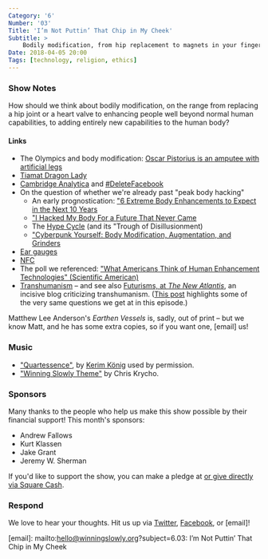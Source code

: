 ```yaml
---
Category: '6'
Number: '03'
Title: 'I’m Not Puttin’ That Chip in My Cheek'
Subtitle: >
    Bodily modification, from hip replacement to magnets in your fingers.
Date: 2018-04-05 20:00
Tags: [technology, religion, ethics]
---
```


### Show Notes

How should we think about bodily modification, on the range from replacing a hip joint or a heart valve to enhancing people well beyond normal human capabilities, to adding entirely new capabilities to the human body?

#### Links


- The Olympics and body modification: [Oscar Pistorius is an amputee with artificial legs](https://en.wikipedia.org/wiki/Oscar_Pistorius)
- [Tiamat Dragon Lady](http://www.dailymail.co.uk/femail/article-3524063/Transgender-woman-Eva-Tiamat-Medusa-ears-nose-removed-dragon-lady.html)
- [Cambridge Analytica](https://www.wired.com/story/facebook-exposed-87-million-users-to-cambridge-analytica/amp) and [#DeleteFacebook](https://www.nytimes.com/2018/03/21/technology/personaltech/delete-facebook.html)
- On the question of whether we're already past "peak body hacking"
    - An early prognostication: ["6 Extreme Body Enhancements to Expect in the Next 10 Years](https://www.huffingtonpost.com/anthony-youn-md-facs/6-extreme-body-enhancements_b_1956280.html)
    - ["I Hacked My Body For a Future That Never Came](https://www.theverge.com/2017/7/21/15999544/biohacking-finger-magnet-human-augmentation-loss)
    - The [Hype Cycle](https://en.wikipedia.org/wiki/Hype_cycle) (and its "Trough of Disillusionment)
    - ["Cyberpunk Yourself: Body Modification, Augmentation, and Grinders](https://hackaday.com/2015/10/12/cyberpunk-yourself-body-modification-augmentation-and-grinders/)
- [Ear gauges](https://en.wikipedia.org/wiki/Stretching_(body_piercing))
- [NFC](https://en.wikipedia.org/wiki/Near-field_communication)
- The poll we referenced: ["What Americans Think of Human Enhancement Technologies" (Scientific American)](https://blogs.scientificamerican.com/observations/what-americans-think-of-human-enhancement-technologies/)
- [Transhumanism](https://en.wikipedia.org/wiki/Transhumanism) – and see also [Futurisms, at _The New Atlantis_](http://futurisms.thenewatlantis.com), an incisive blog criticizing transhumanism. ([This post](http://futurisms.thenewatlantis.com/2015/09/whats-difference.html) highlights some of the very same questions we get at in this episode.)

Matthew Lee Anderson's _Earthen Vessels_ is, sadly, out of print – but we know Matt, and he has some extra copies, so if you want one, [email] us!

### Music

- ["Quartessence"](https://kerimkoenig.bandcamp.com/track/quartessence), by [Kerim König](https://kerimkoenig.bandcamp.com) used by permission.
- ["Winning Slowly Theme"](https://soundcloud.com/chriskrycho/winning-slowly) by Chris Krycho. 

### Sponsors

Many thanks to the people who help us make this show possible by their financial support! This month's sponsors:

- Andrew Fallows
- Kurt Klassen
- Jake Grant
- Jeremy W. Sherman

If you'd like to support the show, you can make a pledge at <a href='https://www.patreon.com/winningslowly' rel='payment'> or give
directly via [Square Cash].

[Square Cash]: https://cash.me/$winningslowly


### Respond

We love to hear your thoughts. Hit us up via [Twitter], [Facebook], or [email]!

[Twitter]: //www.twitter.com/winningslowly
[Facebook]: //www.facebook.com/winningslowlypodcast
[email]: mailto:hello@winningslowly.org?subject=6.03: I’m Not Puttin’ That Chip in My Cheek
